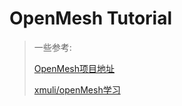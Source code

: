 # OpenMesh Tutorial

> 一些参考:
>
> [OpenMesh项目地址](https://www.graphics.rwth-aachen.de/software/openmesh/)
>
> [xmuli/openMesh学习](https://github.com/xmuli/openMesh)
>
> 

